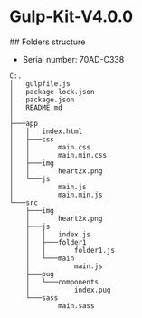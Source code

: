 ﻿# Gulp-Kit-V4.0.0

﻿#﻿# Folders structure
 -  Serial number: 70AD-C338
```
C:.
│   gulpfile.js
│   package-lock.json
│   package.json
│   README.md
│   
├───app
│   │   index.html
│   ├───css
│   │       main.css
│   │       main.min.css 
│   ├───img
│   │       heart2x.png
│   └───js
│           main.js
│           main.min.js
└───src
    ├───img
    │       heart2x.png
    ├───js
    │   │   index.js
    │   ├───folder1
    │   │       folder1.js
    │   └───main
    │           main.js
    ├───pug
    │   └───components
    │           index.pug
    └───sass
            main.sass
```
            
            
